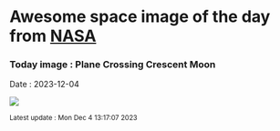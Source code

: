 
# Awesome space image of the day from [NASA](https://api.nasa.gov/)

### Today image : Plane Crossing Crescent Moon
Date : 2023-12-04

![](https://apod.nasa.gov/apod/image/2312/BowArrow_Patel_960.jpg)

<small>Latest update : Mon Dec  4 13:17:07 2023</small>
        